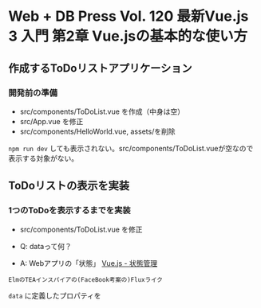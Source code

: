 # Web + DB Press Vol. 120 最新Vue.js 3 入門 第2章 Vue.jsの基本的な使い方

## 作成するToDoリストアプリケーション

### 開発前の準備

- src/components/ToDoList.vue を作成（中身は空）
- src/App.vue を修正
- src/components/HelloWorld.vue, assets/を削除

`npm run dev` しても表示されない。src/components/ToDoList.vueが空なので表示する対象がない。

## ToDoリストの表示を実装

### 1つのToDoを表示するまでを実装

- src/components/ToDoList.vue を修正

- Q: dataって何？
- A: Webアプリの「状態」
[Vue.js - 状態管理](https://v3.ja.vuejs.org/guide/state-management.html#%E5%85%AC%E5%BC%8F%E3%81%AE-flux-%E3%83%A9%E3%82%A4%E3%82%AF%E3%81%AA%E5%AE%9F%E8%A3%85)

```
ElmのTEAインスパイアの(FaceBook考案の)Fluxライク
```

`data` に定義したプロパティを<template>内で参照できる。
Mustache構文（二重の波括弧）を記述するとJavaScript式を記述できる。


#### v-bindディレクティブ

`v-bind:title="todo"` によって、li要素のtitle属性にtodoをバインドしている。


### 複数のToDoを表示するまでを実装

v-forディレクティブにより、複数の要素を反復して表示できる。

v-forディレクティブ
https://v3.ja.vuejs.org/guide/list.html

> 配列に基づいて、アイテムのリストを描画するために、v-for ディレクティブを使用することができます。
> v-for ディレクティブには、 item in items の形式の特別な構文が必要で、 items はソースデータの配列、 item は繰り返される配列要素のエイリアスです。

key属性
https://v3.ja.vuejs.org/guide/migration/key-attribute.html

> 特別な属性である key はノードの ID を追跡するために Vue の仮想 DOM のアルゴリズムのヒントとして使用されます。

keyは仮想DOMのノードを一意で見つけるやつと認識（多分 DOMツリー内でグローバル）

## 入力フォームと追加ボタンを実装

### 入力フォームを実装

`v-model="プロパティ名"` と入力することにより、inputタグの入力内容をプロパティに反映できる。

https://v3.ja.vuejs.org/guide/migration/v-model.html

> Vue 3 では、双方向データバインディングの API が標準化され、混乱を減らし、開発者が v-model ディレクティブをより柔軟に使えるようになりました。

data（状態）が変わるとリアクティブシステムが反応（再描画）みたいな認識

Vue 2ではどうだったんだろう？？？
